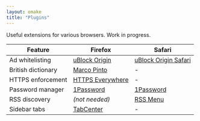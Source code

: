 ```yaml
---
layout: omake
title: "Plugins"
---
```

Useful extensions for various browsers. Work in progress.

Feature            | Firefox            | Safari 
-------------------|--------------------|------------------------
Ad whitelisting    | [uBlock Origin]    | [uBlock Origin Safari]
British dictionary | [Marco Pinto]      | -
HTTPS enforcement  | [HTTPS Everywhere] | -
Password manager   | [1Password]        | [1Password]
RSS discovery      | *(not needed)*     | [RSS Menu]
Sidebar tabs       | [TabCenter]        | -

[uBlock Origin]: https://github.com/gorhill/uBlock#ublock-origin
[uBlock Origin Safari]: https://github.com/el1t/uBlock-Safari
[Marco Pinto]: https://addons.mozilla.org/en-GB/firefox/addon/british-english-dictionary-2/
[HTTPS Everywhere]: https://www.eff.org/https-everywhere/
[1Password]: https://agilebits.com/onepassword/extensions
[RSS Menu]: https://safari-extensions.apple.com/details/?id=com.scottishwildcat.feedmenu-U658JZ835M
[TabCenter]: https://github.com/bwinton/TabCenter

